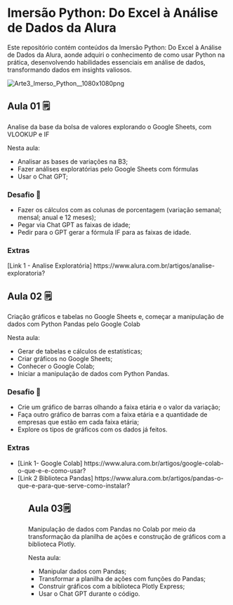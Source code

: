 <h1>Imersão Python: Do Excel à Análise de Dados da Alura</h1>
<p>Este repositório contém conteúdos da Imersão Python: Do Excel à Análise de Dados da Alura, aonde adquiri o conhecimento de como usar Python na prática, desenvolvendo habilidades essenciais em análise de dados, transformando dados em insights valiosos.</p>

![Arte3_Imerso_Python__1080x1080png](https://github.com/tolengvicky/Imersao-Python-Do-Excel-Analise-de-Dados/assets/79332374/d71d6621-5ca3-4a99-8277-e84166a975f4)

<h2>Aula 01 🗒️</h2>
<p>Analise da base da bolsa de valores explorando o Google Sheets, com VLOOKUP e IF</p>
<p>Nesta aula:
  <ul>
    <li>Analisar as bases de variações na B3;</li>
    <li>Fazer análises exploratórias pelo Google Sheets com fórmulas</li>
    <li>Usar o Chat GPT;</li>
  </ul>
</p>

<h3>Desafio 🏁</h3>
<p>
  <ul>
    <li>Fazer os cálculos com as colunas de porcentagem (variação semanal; mensal; anual e 12 meses);
    <li>Pegar via Chat GPT as faixas de idade;
    <li>Pedir para o GPT gerar a fórmula IF para as faixas de idade.
  </ul>
</p>

<h3>Extras</h3>
<p>
  [Link 1 - Analise Exploratória] https://www.alura.com.br/artigos/analise-exploratoria?
</p>

<h2>Aula 02 🗒️</h2>
<p>Criação gráficos e tabelas no Google Sheets e, começar a manipulação de dados com Python Pandas pelo Google Colab</p>
<p>Nesta aula:
  <ul>
     <li>Gerar de tabelas e cálculos de estatísticas;
     <li>Criar gráficos no Google Sheets;
     <li>Conhecer o Google Colab;
     <li>Iniciar a manipulação de dados com Python Pandas.
  </ul>
</p>

<h3>Desafio 🏁</h3>
<p>
   <ul>
      <li>Crie um gráfico de barras olhando a faixa etária e o valor da variação;
      <li>Faça outro gráfico de barras com a faixa etária e a quantidade de empresas que estão em cada faixa etária;
      <li>Explore os tipos de gráficos com os dados já feitos.
   </ul>
</p>

<h3>Extras</h3>
<p>
  <ul>
      <li>[Link 1- Google Colab] https://www.alura.com.br/artigos/google-colab-o-que-e-e-como-usar?
      <li>[Link 2 Biblioteca Pandas] https://www.alura.com.br/artigos/pandas-o-que-e-para-que-serve-como-instalar?
    <ul>
</p>

<h2>Aula 03🗒️</h2>
<p>Manipulação de dados com Pandas no Colab por meio da transformação da planilha de ações e construção de gráficos com a biblioteca Plotly.
<p>Nesta aula:
  <ul>
     <li>Manipular dados com Pandas;
     <li>Transformar a planilha de ações com funções do Pandas;
     <li>Construir gráficos com a biblioteca Plotly Express;
     <li>Usar o Chat GPT durante o código.
  </ul>
</p>
